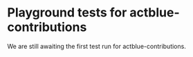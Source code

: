 # Playground tests for actblue-contributions
We are still awaiting the first test run for actblue-contributions.
